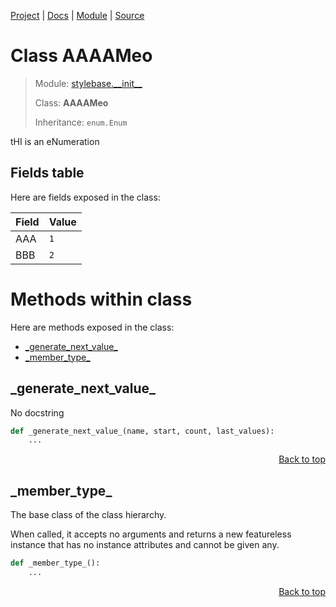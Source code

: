 [Project](github.com/pyrustic/stylebase#readme) | [Docs](https://github.com/pyrustic/stylebase/blob/master/docs/README.md) | [Module](https://github.com/pyrustic/stylebase/blob/master/docs/modules/stylebase/__init__/README.md) | [Source](https://github.com/pyrustic/stylebase/blob/master/stylebase/__init__.py)

# Class AAAAMeo
> Module: [stylebase.\_\_init\_\_](https://github.com/pyrustic/stylebase/blob/master/docs/modules/stylebase/__init__/README.md)
>
> Class: **AAAAMeo**
>
> Inheritance: `enum.Enum`

tHI is an eNumeration

## Fields table
Here are fields exposed in the class:

| Field | Value |
| --- | --- |
| AAA | `1` |
| BBB | `2` |

# Methods within class
Here are methods exposed in the class:
- [\_generate\_next\_value\_](#_generate_next_value_)
- [\_member\_type\_](#_member_type_)

## \_generate\_next\_value\_
No docstring

```python
def _generate_next_value_(name, start, count, last_values):
    ...
```

<p align="right"><a href="##methods-within-aaaameo">Back to top</a></p>

## \_member\_type\_
The base class of the class hierarchy.

When called, it accepts no arguments and returns a new featureless
instance that has no instance attributes and cannot be given any.

```python
def _member_type_():
    ...
```

<p align="right"><a href="##methods-within-aaaameo">Back to top</a></p>
